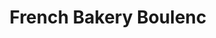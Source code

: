 ---
title: "French Bakery Boulenc"
url: /oaxaca-de-juarez/french-bakery-boulenc/
shop: panadería
---